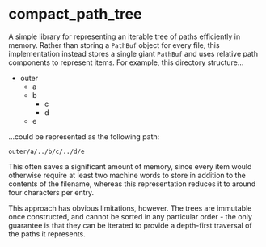 # compact_path_tree

A simple library for representing an iterable tree of paths efficiently in memory.
Rather than storing a `PathBuf` object for every file, this implementation instead stores a single
giant `PathBuf` and uses relative path components to represent items.
For example, this directory structure...

- outer
  - a
  - b
    - c
    - d
  - e
  
...could be represented as the following path:

```
outer/a/../b/c/../d/e
```

This often saves a significant amount of memory, since every item would otherwise require at least
two machine words to store in addition to the contents of the filename, whereas this representation
reduces it to around four characters per entry.

This approach has obvious limitations, however.
The trees are immutable once constructed, and cannot be sorted in any particular order - the only
guarantee is that they can be iterated to provide a depth-first traversal of the paths it
represents.
